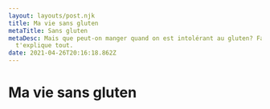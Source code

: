 ```yaml
---
layout: layouts/post.njk
title: Ma vie sans gluten
metaTitle: Sans gluten
metaDesc: Mais que peut-on manger quand on est intolérant au gluten? Facile! Je
  t'explique tout.
date: 2021-04-26T20:16:18.862Z
---
```

# Ma vie sans gluten